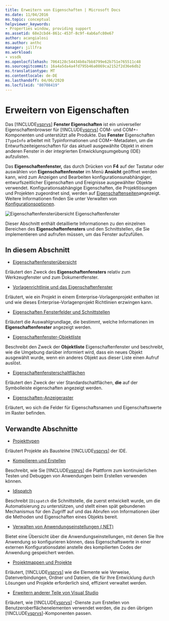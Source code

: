```yaml
---
title: Erweitern von Eigenschaften | Microsoft Docs
ms.date: 11/04/2016
ms.topic: conceptual
helpviewer_keywords:
- Properties window, providing support
ms.assetid: 68e2cbd4-861c-453f-8c9f-4ab6afc80e67
author: acangialosi
ms.author: anthc
manager: jillfra
ms.workload:
- vssdk
ms.openlocfilehash: 7064128c54434b0a7bb8799e62b751e765511c48
ms.sourcegitcommit: 16a4a5da4a4fd795b46a0869ca2152f2d36e6db2
ms.translationtype: MT
ms.contentlocale: de-DE
ms.lasthandoff: 04/06/2020
ms.locfileid: "80708419"
---
```

# <a name="extend-properties"></a>Erweitern von Eigenschaften
Das [!INCLUDE[vsprvs](../../code-quality/includes/vsprvs_md.md)] **Fenster Eigenschaften** ist ein universeller Eigenschaftenbrowser für [!INCLUDE[vsprvs](../../code-quality/includes/vsprvs_md.md)] COM- und COM+-Komponenten und unterstützt alle Produkte. Das **Fenster** Eigenschaften `ITypeInfo` arbeitet mit Typinformationen und COM+-Metadaten, um die Entwurfszeiteigenschaften für das aktuell ausgewählte Objekt in einem anderen Fenster in der integrierten Entwicklungsumgebung (IDE) aufzulisten.

 Das **Eigenschaftenfenster,** das durch Drücken von **F4** auf der Tastatur oder auswählen von **Eigenschaftenfenster** im Menü **Ansicht** geöffnet werden kann, wird zum Anzeigen und Bearbeiten konfigurationsunabhängiger, entwurfszeitlicher Eigenschaften und Ereignisse ausgewählter Objekte verwendet. Konfigurationsabhängige Eigenschaften, die Projektlösungen und Projekten zugeordnet sind, werden auf [Eigenschaftenseiten](../../extensibility/internals/property-pages.md)angezeigt. Weitere Informationen finden Sie unter Verwalten von [Konfigurationsoptionen](../../extensibility/internals/managing-configuration-options.md).

 ![Eigenschaftenfensterübersicht](../../extensibility/internals/media/vspropertieswindow.png "vsPropertiesWindow") Eigenschaftenfenster

 Dieser Abschnitt enthält detaillierte Informationen zu den einzelnen Bereichen des **Eigenschaftenfensters** und den Schnittstellen, die Sie implementieren und aufrufen müssen, um das Fenster aufzufüllen.

## <a name="in-this-section"></a>In diesem Abschnitt
- [Eigenschaftenfensterübersicht](../../extensibility/internals/properties-window-overview.md)

 Erläutert den Zweck des **Eigenschaftenfensters** relativ zum Werkzeugfenster und zum Dokumentfenster.

- [Vorlagenrichtlinie und das Eigenschaftenfenster](../../extensibility/internals/template-policy-and-the-properties-window.md)

 Erläutert, wie ein Projekt in einem Enterprise-Vorlagenprojekt enthalten ist und wie dieses Enterprise-Vorlagenprojekt Richtlinien erzwingen kann.

- [Eigenschaften Fensterfelder und Schnittstellen](../../extensibility/internals/properties-window-fields-and-interfaces.md)

 Erläutert die Auswahlgrundlage, die bestimmt, welche Informationen im **Eigenschaftenfenster** angezeigt werden.

- [Eigenschaftenfenster-Objektliste](../../extensibility/internals/properties-window-object-list.md)

 Beschreibt den Zweck der **Objektliste** Eigenschaftenfenster und beschreibt, wie die Umgebung darüber informiert wird, dass ein neues Objekt ausgewählt wurde, wenn ein anderes Objekt aus dieser Liste einen Aufruf auslöst.

- [Eigenschaftenfensterschaltflächen](../../extensibility/internals/properties-window-buttons.md)

 Erläutert den Zweck der vier Standardschaltflächen, **die** auf der Symbolleiste eigenschaften angezeigt werden.

- [Eigenschaften-Anzeigeraster](../../extensibility/internals/properties-display-grid.md)

 Erläutert, wo sich die Felder für Eigenschaftsnamen und Eigenschaftswerte im Raster befinden.

## <a name="related-sections"></a>Verwandte Abschnitte
- [Projekttypen](../../extensibility/internals/project-types.md)

 Erläutert Projekte als Bausteine [!INCLUDE[vsprvs](../../code-quality/includes/vsprvs_md.md)] der IDE.

- [Kompilieren und Erstellen](../../ide/compiling-and-building-in-visual-studio.md)

 Beschreibt, wie Sie [!INCLUDE[vsprvs](../../code-quality/includes/vsprvs_md.md)] die Plattform zum kontinuierlichen Testen und Debuggen von Anwendungen beim Erstellen verwenden können.

- [Idispatch](/previous-versions/windows/desktop/api/oaidl/nn-oaidl-idispatch)

 Beschreibt `IDispatch` die Schnittstelle, die zuerst entwickelt wurde, um die Automatisierung zu unterstützen, und stellt einen spät gebundenen Mechanismus für den Zugriff auf und das Abrufen von Informationen über die Methoden und Eigenschaften eines Objekts bereit.

- [Verwalten von Anwendungseinstellungen (.NET)](../../ide/managing-application-settings-dotnet.md)

 Bietet eine Übersicht über die Anwendungseinstellungen, mit denen Sie Ihre Anwendung so konfigurieren können, dass Eigenschaftswerte in einer externen Konfigurationsdatei anstelle des kompilierten Codes der Anwendung gespeichert werden.

- [Projektmappen und Projekte](../../ide/solutions-and-projects-in-visual-studio.md)

 Erläutert, [!INCLUDE[vsprvs](../../code-quality/includes/vsprvs_md.md)] wie die Elemente wie Verweise, Datenverbindungen, Ordner und Dateien, die für Ihre Entwicklung durch Lösungen und Projekte erforderlich sind, effizient verwaltet werden.

- [Erweitern anderer Teile von Visual Studio](../../extensibility/extending-other-parts-of-visual-studio.md)

 Erläutert, wie [!INCLUDE[vsprvs](../../code-quality/includes/vsprvs_md.md)] -Dienste zum Erstellen von Benutzeroberflächenelementen verwendet werden, die zu den übrigen [!INCLUDE[vsprvs](../../code-quality/includes/vsprvs_md.md)]-Komponenten passen.
